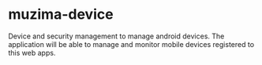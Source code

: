 muzima-device
=============

Device and security management to manage android devices. The application will be able to manage and monitor mobile devices registered to this web apps.
